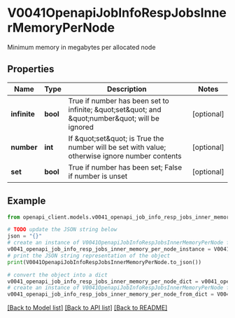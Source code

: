 # V0041OpenapiJobInfoRespJobsInnerMemoryPerNode

Minimum memory in megabytes per allocated node

## Properties

Name | Type | Description | Notes
------------ | ------------- | ------------- | -------------
**infinite** | **bool** | True if number has been set to infinite; \&quot;set\&quot; and \&quot;number\&quot; will be ignored | [optional] 
**number** | **int** | If \&quot;set\&quot; is True the number will be set with value; otherwise ignore number contents | [optional] 
**set** | **bool** | True if number has been set; False if number is unset | [optional] 

## Example

```python
from openapi_client.models.v0041_openapi_job_info_resp_jobs_inner_memory_per_node import V0041OpenapiJobInfoRespJobsInnerMemoryPerNode

# TODO update the JSON string below
json = "{}"
# create an instance of V0041OpenapiJobInfoRespJobsInnerMemoryPerNode from a JSON string
v0041_openapi_job_info_resp_jobs_inner_memory_per_node_instance = V0041OpenapiJobInfoRespJobsInnerMemoryPerNode.from_json(json)
# print the JSON string representation of the object
print(V0041OpenapiJobInfoRespJobsInnerMemoryPerNode.to_json())

# convert the object into a dict
v0041_openapi_job_info_resp_jobs_inner_memory_per_node_dict = v0041_openapi_job_info_resp_jobs_inner_memory_per_node_instance.to_dict()
# create an instance of V0041OpenapiJobInfoRespJobsInnerMemoryPerNode from a dict
v0041_openapi_job_info_resp_jobs_inner_memory_per_node_from_dict = V0041OpenapiJobInfoRespJobsInnerMemoryPerNode.from_dict(v0041_openapi_job_info_resp_jobs_inner_memory_per_node_dict)
```
[[Back to Model list]](../README.md#documentation-for-models) [[Back to API list]](../README.md#documentation-for-api-endpoints) [[Back to README]](../README.md)


